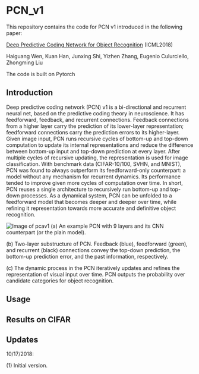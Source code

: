 # PCN_v1
This repository contains the code for PCN v1 introduced in the following paper:

[Deep Predictive Coding Network for Object Recognition](https://arxiv.org/abs/1802.04762) (ICML2018)

Haiguang Wen, Kuan Han, Junxing Shi, Yizhen Zhang, Eugenio Culurciello, Zhongming Liu

The code is built on Pytorch

## Introduction

Deep predictive coding network (PCN) v1 is a bi-directional and recurrent neural net, based on the predictive coding theory in neuroscience. It has feedforward, feedback, and recurrent connections. Feedback connections from a higher layer carry the prediction of its lower-layer representation; feedforward connections carry the prediction errors to its higher-layer. Given image input, PCN runs recursive cycles of bottom-up and top-down computation to update its internal representations and reduce the difference between bottom-up input and top-down prediction at every layer. After multiple cycles of recursive updating, the representation is used for image classification. With benchmark data (CIFAR-10/100, SVHN, and MNIST), PCN was found to always outperform its feedforward-only counterpart: a model without any mechanism for recurrent dynamics. Its performance tended to improve given more cycles of computation over time. In short, PCN reuses a single architecture to recursively run bottom-up and top-down processes. As a dynamical system, PCN can be unfolded to a feedforward model that becomes deeper and deeper over time, while refining it representation towards more accurate and definitive object recognition.

![Image of pcav1](https://github.com/libilab/PCN_v1/blob/master/figures/Figure1.png)
(a) An example PCN with 9 layers and its CNN counterpart (or the plain model).

(b) Two-layer substructure of PCN. Feedback (blue), feedforward (green), and recurrent (black) connections convey the top-down prediction, the bottom-up prediction error, and the past information, respectively.

(c) The dynamic process in the PCN iteratively updates and refines the representation of visual input over time. PCN outputs the probability over candidate categories for object recognition. 

## Usage

## Results on CIFAR

## Updates
10/17/2018:

   (1) Initial version.

